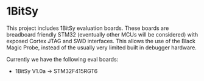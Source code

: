 # 1BitSy

This project includes 1BitSy evaluation boards. These boards are breadboard friendly STM32 (eventually other MCUs will be considered) with exposed Cortex JTAG and SWD interfaces. This allows the use of the Black Magic Probe, instead of the usually very limited built in debugger hardware.

Currently we have the following eval boards:

* 1BitSy V1.0a -> STM32F415RGT6
